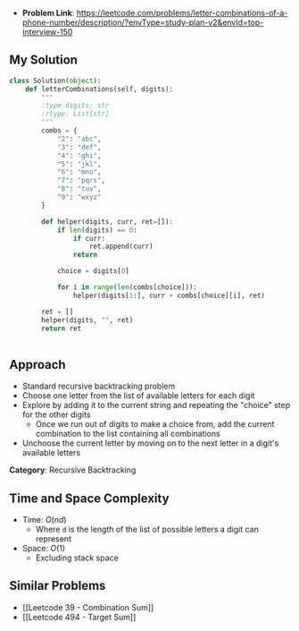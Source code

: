 - **Problem Link**: https://leetcode.com/problems/letter-combinations-of-a-phone-number/description/?envType=study-plan-v2&envId=top-interview-150


## My Solution
```python
class Solution(object):
    def letterCombinations(self, digits):
        """
        :type digits: str
        :rtype: List[str]
        """
        combs = {
            "2": "abc",
            "3": "def",
            "4": "ghi",
            "5": "jkl",
            "6": "mno",
            "7": "pqrs",
            "8": "tuv",
            "9": "wxyz"
        }

        def helper(digits, curr, ret=[]):
            if len(digits) == 0:
                if curr:
                    ret.append(curr)
                return

            choice = digits[0]

            for i in range(len(combs[choice])):
                helper(digits[1:], curr + combs[choice][i], ret)

        ret = []
        helper(digits, "", ret)
        return ret
        
```

## Approach
- Standard recursive backtracking problem
- Choose one letter from the list of available letters for each digit 
- Explore by adding it to the current string and repeating the "choice" step for the other digits
	- Once we run out of digits to make a choice from, add the current combination to the list containing all combinations 
- Unchoose the current letter by moving on to the next letter in a digit's available letters


**Category**: Recursive Backtracking


## Time and Space Complexity
- Time: $O(nd)$
	- Where `d` is the length of the list of possible letters a digit can represent
- Space: $O(1)$
	- Excluding stack space
## Similar Problems
- [[Leetcode 39 - Combination Sum]]
- [[Leetcode 494 - Target Sum]]